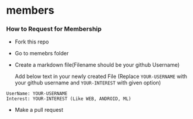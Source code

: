 # members

### How to Request for Membership
 - Fork this repo 
 - Go to memebrs folder
 - Create a markdown file(Filename should be your github Username)
 
    Add below text in your newly created File (Replace ```YOUR-USERNAME``` with your github username and ```YOUR-INTEREST``` with given option)
 
 ```
 UserName: YOUR-USERNAME
 Interest: YOUR-INTEREST (Like WEB, ANDROID, ML)
 ```
 - Make a pull request
 
